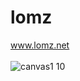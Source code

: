 # lomz
www.lomz.net <br><br>
![canvas1 10](https://user-images.githubusercontent.com/20823082/68204805-13f76300-ffc9-11e9-80ec-12441fec73ce.jpg)
